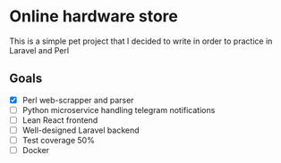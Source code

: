 # Online hardware store

This is a simple pet project that I decided to write in order to practice in Laravel and Perl


## Goals

- [x] Perl web-scrapper and parser
- [ ] Python microservice handling telegram notifications
- [ ] Lean React frontend
- [ ] Well-designed Laravel backend
- [ ] Test coverage 50%
- [ ] Docker
